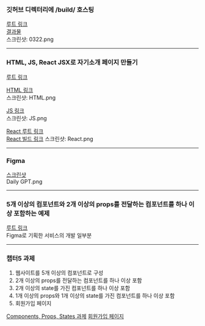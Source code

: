 ### 깃허브 디렉터리에 /build/ 호스팅

[루트 링크](https://github.com/8e437d16/React/tree/master/0322)  
[결과물](https://8e437d16.github.io/React/0322/build/index.html)  
스크린샷: 0322.png  

---

### HTML, JS, React JSX로 자기소개 페이지 만들기

[루트 링크](https://github.com/8e437d16/React/tree/master/0331)  

[HTML 링크](https://8e437d16.github.io/React/0331/html/index.html)  
스크린샷: HTML.png  


[JS 링크](https://8e437d16.github.io/React/0331/js/index.html)  
스크린샷: JS.png  


[React 루트 링크](https://github.com/8e437d16/React/tree/master/0331/react-ps)  
[React 빌드 링크]()
스크린샷: React.png  

---

### Figma

[스크린샷](https://github.com/8e437d16/React/tree/master/0331/figma)  
Daily GPT.png

---

### 5개 이상의 컴포넌트와 2개 이상의 props를 전달하는 컴포넌트를 하나 이상 포함하는 예제

[루트 링크](https://github.com/8e437d16/React/tree/master/0407)  
Figma로 기획한 서비스의 개발 일부분

---

### 챕터5 과제
1. 웹사이트를 5개 이상의 컴포넌트로 구성
2. 2개 이상의 props를 전달하는 컴포넌트를 하나 이상 포함
3. 2개 이상의 state를 가진 컴포넌트를 하나 이상 포함
4. 1개 이상의 props와 1개 이상의 state를 가진 컴포넌트를 하나 이상 포함
5. 회원가입 페이지 

[Components, Props, States 과제](RESERVED)
[회원가입 페이지](RESERVED)